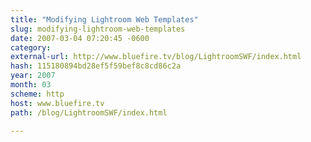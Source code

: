 ```yaml
---
title: "Modifying Lightroom Web Templates"
slug: modifying-lightroom-web-templates
date: 2007-03-04 07:20:45 -0600
category: 
external-url: http://www.bluefire.tv/blog/LightroomSWF/index.html
hash: 115180894bd28ef5f59bef8c8cd86c2a
year: 2007
month: 03
scheme: http
host: www.bluefire.tv
path: /blog/LightroomSWF/index.html

---
```



